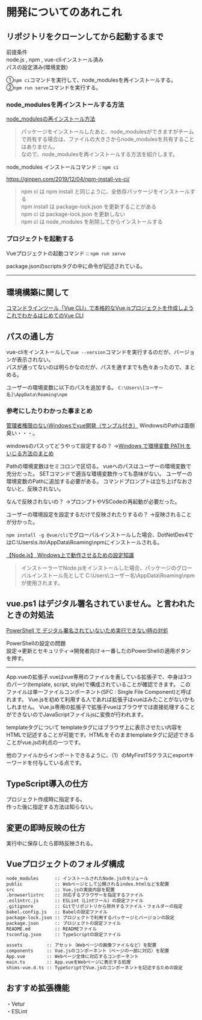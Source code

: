 # 開発についてのあれこれ

## リポジトリをクローンしてから起動するまで

前提条件  
node.js , npm , vue-cliインストール済み  
パスの設定済み(環境変数)  

①`npm ci`コマンドを実行して、node_modulesを再インストールする。  
②`npm run serve`コマンドを実行する。  

### node_modulesを再インストールする方法

[node_modulesの再インストール方法](https://zenn.dev/mo_ri_regen/articles/node-modules-article)  

>パッケージをインストールしたあと、node_modulesができますがチームで共有する場合は、ファイルの大きさからnode_modulesを共有することはありません。  
>なので、node_modulesを再インストールする方法を紹介します。  

node_modules インストールコマンド :: `npm ci`

<https://ginpen.com/2019/12/04/npm-install-vs-ci/>  
>npm ci は npm install と同じように、全依存パッケージをインストールする  
>npm install は package-lock.json を更新することがある  
>npm ci は package-lock.json を更新しない  
>npm ci は node_modules を削除してからインストールする  

### プロジェクトを起動する

Vueプロジェクトの起動コマンド :: `npm run serve`  

package.jsonのscriptsタグの中に命令が記述されている。  

---

## 環境構築に関して

[コマンドラインツール「Vue CLI」で本格的なVue.jsプロジェクトを作成しよう](https://codezine.jp/article/detail/14896?p=2)  
[これでわかるはじめてのVue CLI](https://reffect.co.jp/vue/finally-understand-vue-cli#i)  

## パスの通し方

vue-cliをインストールして`vue --version`コマンドを実行するのだが、バージョンが表示されない。  
パスが通ってないのは明らかなのだが、パスを通すまでも色々あったので、まとめる。  

ユーザーの環境変数に以下のパスを追加する。
`C:\Users\[ユーザー名]\AppData\Roaming\npm`

### 参考にしたりわかった事まとめ

[管理者権限のないWindowsでvue開発（サンプル付き）](https://qiita.com/nobu-maple/items/9b99cfd22bd811d74765)
WindowsのPathは面倒臭い・・・。

windowsのパスってどうやって設定するの？
→[Windows で環境変数 PATH をいじる方法のまとめ](https://qiita.com/sta/items/6d29da0dc7069ffaae60)  

Pathの環境変数はセミコロンで区切る。
vueへのパスはユーザーの環境変数で充分だった。
SETコマンドで適当な環境変数作っても意味がない。
ユーザーの環境変数のPathに追加する必要がある。
コマンドプロンプトは立ち上げなおさないと、反映されない。

なんで反映されないの？
→プロンプトやVSCodeの再起動が必要だった。

ユーザーの環境設定を設定するだけで反映されたりするの？
→反映されることが分かった。

`npm install -g @vue/cli`でグローバルインストールした場合、DotNetDev4ではC:\Users\s.ito\AppData\Roaming\npmにインストールされる。

[【Node.js】 Windows上で動作させるための設定知識](https://note.affi-sapo-sv.com/nodejs-windows-setting-knowledge.php)  

>インストーラーでNode.jsをインストールした場合、パッケージのグローバルインストール先として C:\Users\ユーザー名\AppData\Roaming\npm が使用されます。

## vue.ps1 はデジタル署名されていません。と言われたときの対処法  

[PowerShell で デジタル署名されていないため実行できない時の対処](https://noitalog.tokyo/pssecurity-exception/)  

PowerShellの設定の問題  
設定→更新とセキュリティ→開発者向け→一番したのPowerShellの適用ボタンを押す。  

---

App.vueの拡張子.vueはvue専用のファイルを表している拡張子で、中身は3つのパーツ(template, script, style)で構成されていることが確認できます。
このファイルは単一ファイルコンポーネント(SFC : Single File Component)と呼ばれます。
Vue.jsを初めて利用する人であれば拡張子はvueはみたことがないかもしれません。
Vue.js専用の拡張子で拡張子vueはブラウザでは直接処理することができないのでJavaScriptファイルjsに変換が行われます。


templateタグについて
templateタグにはブラウザ上に表示させたい内容をHTMLで記述することが可能です。HTMLをそのままtemplateタグに記述できることがvue.jsの利点の一つです。



他のファイルからインポートできるように、（1）のMyFirstTSクラスにexportキーワードを付与している点です。


## TypeScript導入の仕方

プロジェクト作成時に指定する。  
作った後に指定する方法は知らない。  

## 変更の即時反映の仕方

実行中に保存したら即時反映される。  

## Vueプロジェクトのフォルダ構成

``` txt
node_modules      :: インストールされたNode.jsのモジュール
public            :: Webページとして公開されるindex.htmlなどを配置
src               :: Vue.jsの実装内容を配置
.browserlistrc    :: 対応するブラウザーを指定するファイル
.eslintrc.js      :: ESLint（Lintツール）の設定ファイル
.gitignore        :: Gitでリポジトリから除外するファイル・フォルダーの指定
babel.config.js   :: Babelの設定ファイル
package-lock.json :: プロジェクトで利用するパッケージとバージョンの設定
package.json      :: プロジェクトの設定ファイル
README.md         :: READMEファイル
tsconfig.json     :: TypeScriptの設定ファイル
```

``` txt : src配下のフォルダーやファイル
assets         :: アセット（Webページの画像ファイルなど）を配置
components     :: Vue.jsのコンポーネント（ページの一部に対応）を配置
App.vue        :: Webページ全体に対応するコンポーネント
main.ts        :: App.vueをWebページに表示する処理
shims-vue.d.ts :: TypeScriptでVue.jsのコンポーネントを記述するための設定
```

## おすすめ拡張機能

・Vetur  
・ESLint  
